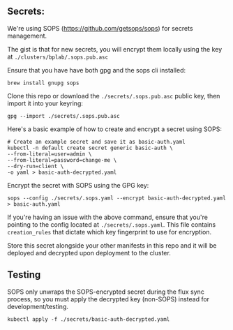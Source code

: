 ## Secrets:
We're using SOPS (https://github.com/getsops/sops) for secrets management.

The gist is that for new secrets, you will encrypt them locally using the key at `./clusters/bplab/.sops.pub.asc`

Ensure that you have have both gpg and the sops cli installed:
```
brew install gnupg sops
```
Clone this repo or download the `./secrets/.sops.pub.asc` public key, then import it into your keyring:
```
gpg --import ./secrets/.sops.pub.asc
```
Here's a basic example of how to create and encrypt a secret using SOPS:
```
# Create an example secret and save it as basic-auth.yaml
kubectl -n default create secret generic basic-auth \
--from-literal=user=admin \
--from-literal=password=change-me \
--dry-run=client \
-o yaml > basic-auth-decrypted.yaml
```
Encrypt the secret with SOPS using the GPG key:
```
sops --config ./secrets/.sops.yaml --encrypt basic-auth-decrypted.yaml > basic-auth.yaml
```
If you're having an issue with the above command, ensure that you're pointing to the config located at `./secrets/.sops.yaml`. This file contains `creation_rules` that dictate which key fingerprint to use for encryption.

Store this secret alongside your other manifests in this repo and it will be deployed and decrypted upon deployment to the cluster.

## Testing

SOPS only unwraps the SOPS-encrypted secret during the flux sync process, so you must apply the decrypted key (non-SOPS) instead for development/testing.

```
kubectl apply -f ./secrets/basic-auth-decrypted.yaml
```

